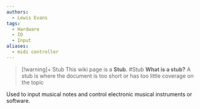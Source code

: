 ```yaml
---
authors: 
  - Lewis Evans
tags:
  - Hardware
  - IO
  - Input
aliases:
  - midi controller
---
```

> [!warning]+ Stub
> This wiki page is a **Stub**.
> #Stub 
> **What is a stub?**
> A stub is where the document is too short or has too little coverage on the topic

Used to input musical notes and control electronic musical instruments or software.